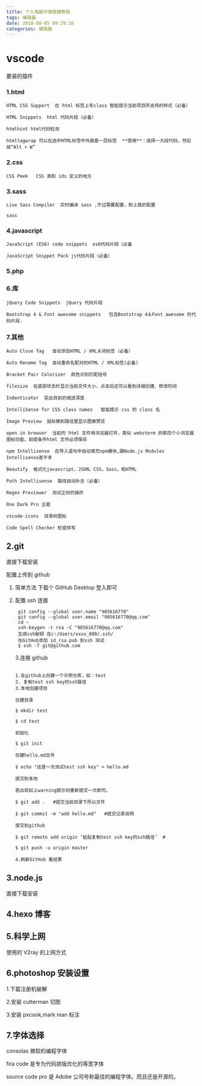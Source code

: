 ```yaml
---
title: 个人电脑环境搭建教程
tags: 编辑器
date: 2018-08-05 09:19:18
categories: 编辑器
---
```


# vscode

<!-- more -->

要装的插件

### 1.html

```
HTML CSS Support  在 html 标签上写class 智能提示当前项目所支持的样式（必备）

HTML Snippets  html 代码片段（必备）

htmlhint html代码检测

htmltagwrap 可以在选中HTML标签中外面套一层标签  **使用**：选择一大段代码，然后按“Alt + W”
```



### 2.css

```
CSS Peek   CSS 类和 ids 定义的地方
```

### 3.sass

```
Live Sass Compiler  实时编译 sass ,不过需要配置，附上我的配置

sass
```

### 4.javascript

```
JavaScript (ES6) code snippets  es6代码片段（必备

JavaScript Snippet Pack js代码片段（必备）
```

### 5.php

### 6.库

```
jQuery Code Snippets  jQuery 代码片段

Bootstrap 4 & Font awesome snippets   包含Bootstrap 4＆Font awesome 的代码片段.
```

### 7.其他

```
Auto Close Tag   自动添加HTML / XML关闭标签（必备）

Auto Rename Tag  自动重命名配对的HTML / XML标签(必备)

Bracket Pair Colorizer  颜色识别匹配括号

filesize  在底部状态栏显示当前文件大小，点击后还可以看到详细创建、修改时间

Indenticator  突出目前的缩进深度

IntelliSense for CSS class names   智能提示 css 的 class 名

Image Preview  鼠标移到路径里显示图像预览

open in browser  当前的 html 文件用浏览器打开，类似 webstorm 的那四个小浏览器图标功能，前提条件html 文件必须保存

npm Intellisense  在导入语句中自动填充npm模块,跟Node.js Modules Intellisense差不多

Beautify  格式化javascript，JSON，CSS，Sass，和HTML

Path Intellisense  路径自动补全（必备）

Regex Previewer  测试正则的插件

One Dark Pro 主题

vscode-icons  目录树图标

Code Spell Checker 检查拼写
```

## 2.git

直接下载安装

配置上传到 github

1. 简单方法 下载个 GitHub Desktop 登入即可

2. 配置 ssh 连接

    ```
     git config --global user.name "985616770"
     git config --global user.email "985616770@qq.com"
     cd ~
     ssh-keygen -t rsa -C "985616770@qq.com"
     生成ssh秘钥 在c:/Users/xxxx_000/.ssh/
     在GitHub添加 id_rsa.pub 到ssh 测试
     $ ssh -T git@github.com

    ```

    3.连接 github

    ```

    1.在github上创建一个示例仓库，如：test
    2. 复制test ssh key的ssh路径
    3.本地创建项目

    创建目录

    $ mkdir test

    $ cd test

    初始化

    $ git init

    创建hello.md文件

    $ echo "这是一次测试test ssh key" > hello.md

    提交到本地

    若出现如上warning提示则重新提交一次即可。

    $ git add .   #提交当前目录下所以文件

    $ git commit -m "add hello.md"   #提交记录说明

    提交到github

    $ git remote add origin ‘粘贴复制test ssh key的ssh路径’  #

    $ git push -u origin master

    4.刷新GitHub 看结果
    ```

## 3.node.js

直接下载安装

## 4.hexo 博客

## 5.科学上网

使用的 V2ray 的上网方式

## 6.photoshop 安装设置

1.下载注册机破解

2.安装 cutterman 切图

3.安装 pxcook,mark man 标注

## 7.字体选择

consolas 微软的编程字体

fira code 是专为代码排版优化的等宽字体

source code pro 是 Adobe 公司号称最佳的编程字体。而且还是开源的。
